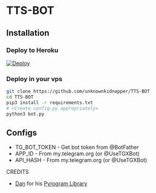 # TTS-BOT

## Installation

### Deploy to Heroku
[![Deploy](https://www.herokucdn.com/deploy/button.svg)](https://heroku.com/deploy?template=https://github.com/imauserbot/TTS-BOT)

### Deploy in your vps
```sh
git clone https://github.com/unknownkidnapper/TTS-BOT
cd TTS-BOT
pip3 install -r requirements.txt
# <Create config.py appropriately>
python3 bot.py
```

## Configs

* TG_BOT_TOKEN  - Get bot token from @BotFather
* APP_ID        - From my.telegram.org (or @UseTGXBot)
* API_HASH      - From my.telegram.org (or @UseTGXBot)

CREDITS


* [Dan](https://telegram.dog/haskell) for his [Pyrogram Library](https://github.com/pyrogram/pyrogram)
